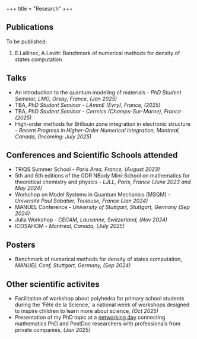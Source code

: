 +++
title = "Research"
+++

## Publications

To be published:
1. E.Lallinec, A.Levitt: Benchmark of numerical methods for density of states computation

## Talks
* An introduction to the quantum modeling of materials - *PhD Student Seminar, LMO, Orsay, France, (Jan 2025)*
* TBA, *PhD Student Seminar - LAmmE (Evry), France, (2025)*
* TBA, *PhD Student Seminar - Cermics (Champs-Sur-Marne), France (2025)* 
* High-order methods for Brillouin zone integration in electronic structure - *Recent Progress in Higher-Order Numerical Integration, Montreal, Canada, (Incoming: July 2025)*

## Conferences and Scientific Schools attended
* TRIQS Summer School - *Paris Area, France, (August 2023)*
* 5th and 6th editions of the GDR NBody Mini-School on mathematics for theoretical chemistry and physics - *LJLL, Paris, France (June 2023 and May 2024)*
* Workshop on Model Systems in Quantum Mechanics (MSQM) - *Université Paul Sabatier, Toulouse, France (Jan 2024)*
* MANUEL Conference - *University of Stuttgart, Stuttgart, Germany (Sep 2024)*
* Julia Workshop - *CECAM, Lausanne, Switzerland, (Nov 2024)*
* ICOSAHOM - *Montreal, Canada, (July 2025)*

## Posters
*  Benchmark of numerical methods for density of states computation, *MANUEL Conf, Stuttgart, Germany, (Sep 2024)*

## Other scientific activites
* Facilitation of workshop about polyhedra for primary school students during the 'Fête de la Science,' a national week of workshops designed to inspire children to learn more about science, *(Oct 2025)*
* Presentation of my PhD topic at a [networking day](https://fondation-hadamard.fr/fr/evenements/les-rencontres-mathtech/) connecting mathematics PhD and PostDoc researchers with professionals from private companies, *(Jan 2025)*